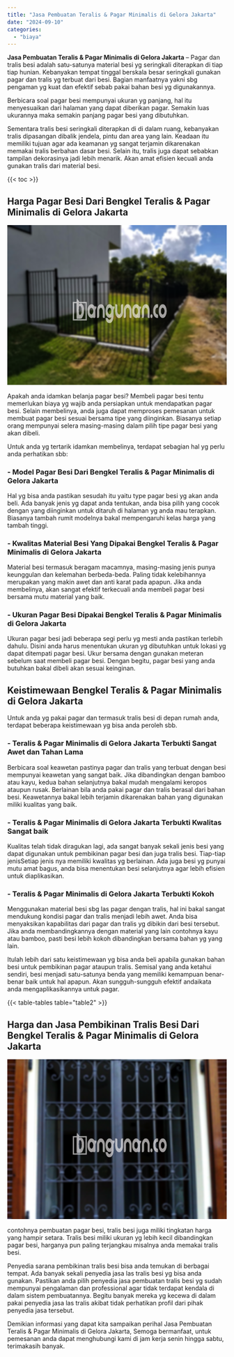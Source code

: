 ```yaml
---
title: "Jasa Pembuatan Teralis & Pagar Minimalis di Gelora Jakarta"
date: "2024-09-10"
categories: 
  - "biaya"
---
```


**Jasa Pembuatan Teralis & Pagar Minimalis di Gelora Jakarta** – Pagar dan tralis besi adalah satu-satunya material besi yg seringkali diterapkan di tiap tiap hunian. Kebanyakan tempat tinggal berskala besar seringkali gunakan pagar dan tralis yg terbuat dari besi. Bagian manfaatnya yakni sbg pengaman yg kuat dan efektif sebab pakai bahan besi yg digunakannya.

Berbicara soal pagar besi mempunyai ukuran yg panjang, hal itu menyesuaikan dari halaman yang dapat diberikan pagar. Semakin luas ukurannya maka semakin panjang pagar besi yang dibutuhkan.

Sementara tralis besi seringkali diterapkan di di dalam ruang, kebanyakan tralis dipasangan dibalik jendela, pintu dan area yang lain. Keadaan itu memiliki tujuan agar ada keamanan yg sangat terjamin dikarenakan memakai tralis berbahan dasar besi. Selain itu, tralis juga dapat sebabkan tampilan dekorasinya jadi lebih menarik. Akan amat efisien kecuali anda gunakan tralis dari material besi.

{{< toc >}}

## Harga Pagar Besi Dari Bengkel Teralis & Pagar Minimalis di Gelora Jakarta

![Jasa Pembuatan Teralis & Pagar Minimalis di Gelora Jakarta](/images/pagar-minimalis-murah-54.png)

Apakah anda idamkan belanja pagar besi? Membeli pagar besi tentu memerlukan biaya yg wajib anda persiapkan untuk mendapatkan pagar besi. Selain membelinya, anda juga dapat memproses pemesanan untuk membuat pagar besi sesuai bersama tipe yang diinginkan. Biasanya setiap orang mempunyai selera masing-masing dalam pilih tipe pagar besi yang akan dibeli.

Untuk anda yg tertarik idamkan membelinya, terdapat sebagian hal yg perlu anda perhatikan sbb:
### \- Model Pagar Besi Dari Bengkel Teralis & Pagar Minimalis di Gelora Jakarta

Hal yg bisa anda pastikan sesudah itu yaitu type pagar besi yg akan anda beli. Ada banyak jenis yg dapat anda tentukan, anda bisa pilih yang cocok dengan yang diinginkan untuk ditaruh di halaman yg anda mau terapkan. Biasanya tambah rumit modelnya bakal mempengaruhi kelas harga yang tambah tinggi.

### \- Kwalitas Material Besi Yang Dipakai Bengkel Teralis & Pagar Minimalis di Gelora Jakarta

Material besi termasuk beragam macamnya, masing-masing jenis punya keunggulan dan kelemahan berbeda-beda. Paling tidak kelebihannya merupakan yang makin awet dan anti karat pada apapun. Jika anda membelinya, akan sangat efektif terkecuali anda membeli pagar besi bersama mutu material yang baik.

### \- Ukuran Pagar Besi Dipakai Bengkel Teralis & Pagar Minimalis di Gelora Jakarta

Ukuran pagar besi jadi beberapa segi perlu yg mesti anda pastikan terlebih dahulu. Disini anda harus menentukan ukuran yg dibutuhkan untuk lokasi yg dapat ditempati pagar besi. Ukur bersama dengan gunakan meteran sebelum saat membeli pagar besi. Dengan begitu, pagar besi yang anda butuhkan bakal dibeli akan sesuai keinginan.

## Keistimewaan Bengkel Teralis & Pagar Minimalis di Gelora Jakarta

Untuk anda yg pakai pagar dan termasuk tralis besi di depan rumah anda, terdapat beberapa keistimewaan yg bisa anda peroleh sbb.

### \- Teralis & Pagar Minimalis di Gelora Jakarta Terbukti Sangat Awet dan Tahan Lama

Berbicara soal keawetan pastinya pagar dan tralis yang terbuat dengan besi mempunyai keawetan yang sangat baik. Jika dibandingkan dengan bamboo atau kayu, kedua bahan selanjutnya bakal mudah mengalami keropos ataupun rusak. Berlainan bila anda pakai pagar dan tralis berasal dari bahan besi. Keawetannya bakal lebih terjamin dikarenakan bahan yang digunakan miliki kualitas yang baik.

### \- Teralis & Pagar Minimalis di Gelora Jakarta Terbukti Kwalitas Sangat baik

Kualitas telah tidak diragukan lagi, ada sangat banyak sekali jenis besi yang dapat digunakan untuk pembikinan pagar besi dan juga tralis besi. Tiap-tiap jenisSetiap jenis nya memiliki kwalitas yg berlainan. Ada juga besi yg punyai mutu amat bagus, anda bisa menentukan besi selanjutnya agar lebih efisien untuk diaplikasikan.

### \- Teralis & Pagar Minimalis di Gelora Jakarta Terbukti Kokoh

Menggunakan material besi sbg las pagar dengan tralis, hal ini bakal sangat mendukung kondisi pagar dan tralis menjadi lebih awet. Anda bisa menyaksikan kapabilitas dari pagar dan tralis yg dibikin dari besi tersebut. Jika anda membandingkannya dengan material yang lain contohnya kayu atau bamboo, pasti besi lebih kokoh dibandingkan bersama bahan yg yang lain.

Itulah lebih dari satu keistimewaan yg bisa anda beli apabila gunakan bahan besi untuk pembikinan pagar ataupun tralis. Semisal yang anda ketahui sendiri, besi menjadi satu-satunya benda yang memiliki kemampuan benar-benar baik untuk hal apapun. Akan sungguh-sungguh efektif andaikata anda mengaplikasikannya untuk pagar.

{{< table-tables table="table2" >}}

## Harga dan Jasa Pembikinan Tralis Besi Dari Bengkel Teralis & Pagar Minimalis di Gelora Jakarta

![Jasa Pembuatan Teralis & Pagar Minimalis di Gelora Jakarta](/images/teralis-minimalis-murah-29.png)

contohnya pembuatan pagar besi, tralis besi juga miliki tingkatan harga yang hampir setara. Tralis besi miliki ukuran yg lebih kecil dibandingkan pagar besi, harganya pun paling terjangkau misalnya anda memakai tralis besi.

Penyedia sarana pembikinan tralis besi bisa anda temukan di berbagai tempat. Ada banyak sekali penyedia jasa las tralis besi yg bisa anda gunakan. Pastikan anda pilih penyedia jasa pembuatan tralis besi yg sudah mempunyai pengalaman dan professional agar tidak terdapat kendala di dalam sistem pembuatannya. Begitu banyak mereka yg kecewa di dalam pakai penyedia jasa las tralis akibat tidak perhatikan profil dari pihak penyedia jasa tersebut.

Demikian informasi yang dapat kita sampaikan perihal Jasa Pembuatan Teralis & Pagar Minimalis di Gelora Jakarta, Semoga bermanfaat, untuk pemesanan anda dapat menghubungi kami di jam kerja senin hingga sabtu, terimakasih banyak.
